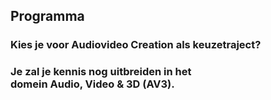 Programma
---------

### Kies je voor **Audiovideo Creation** als keuzetraject?

### Je zal je kennis nog uitbreiden in het<br>domein **Audio, Video & 3D (AV3)**.